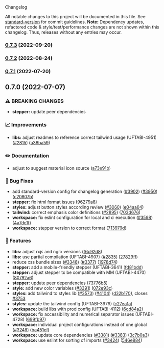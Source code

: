  Changelog

All notable changes to this project will be documented in this file. See [standard-version](https://github.com/conventional-changelog/standard-version) for commit guidelines.
**Note:** Dependency updates, refactored code & style/test/performance changes are not shown within this changelog. Thus, releases without any entries may occur.

### [0.7.3](https://github.com/Schaeffler-Group/frontend-schaeffler/compare/stepper-v0.7.2...stepper-v0.7.3) (2022-09-20)

### [0.7.2](https://github.com/Schaeffler-Group/frontend-schaeffler/compare/stepper-v0.7.1...stepper-v0.7.2) (2022-08-24)

### [0.7.1](https://github.com/Schaeffler-Group/frontend-schaeffler/compare/stepper-v0.7.0...stepper-v0.7.1) (2022-07-20)

## 0.7.0 (2022-07-07)


### ⚠ BREAKING CHANGES

* **stepper:** update peer dependencies

### 📈 Improvements

* **libs:** adjust readmes to reference correct tailwind usage (UFTABI-4951) ([#2815](https://github.com/Schaeffler-Group/frontend-schaeffler/issues/2815)) ([a38ba59](https://github.com/Schaeffler-Group/frontend-schaeffler/commit/a38ba598e284863613dfb5e1114a4da6ec19199c))


### ✏️ Documentation

* adjust to suggest material icon source ([a73e91b](https://github.com/Schaeffler-Group/frontend-schaeffler/commit/a73e91b89002ba7f7768461b1fae6713cc88a30a))


### 🐛 Bug Fixes

* add standard-version config for changelog generation ([#3902](https://github.com/Schaeffler-Group/frontend-schaeffler/issues/3902)) ([#3950](https://github.com/Schaeffler-Group/frontend-schaeffler/issues/3950)) ([c20807b](https://github.com/Schaeffler-Group/frontend-schaeffler/commit/c20807bfbdace3a554876ba7f5b9f1be10453c72))
* **stepper:** fix html format issues ([96279a8](https://github.com/Schaeffler-Group/frontend-schaeffler/commit/96279a8cacca6278c8f17ad625c49aff71e58796))
* **styles:** adjust button styles according review ([#3060](https://github.com/Schaeffler-Group/frontend-schaeffler/issues/3060)) ([e04aa04](https://github.com/Schaeffler-Group/frontend-schaeffler/commit/e04aa04d00e93ea918eb9d8fd5673512c2fb5522))
* **tailwind:** correct emphasis color definitions ([#2895](https://github.com/Schaeffler-Group/frontend-schaeffler/issues/2895)) ([703d676](https://github.com/Schaeffler-Group/frontend-schaeffler/commit/703d6764b2f9d6eea5eaa4b7457194071d24cda3))
* **workspace:** fix eslint configuration for local and ci execution ([#3598](https://github.com/Schaeffler-Group/frontend-schaeffler/issues/3598)) ([4a7dc1f](https://github.com/Schaeffler-Group/frontend-schaeffler/commit/4a7dc1fe79d94b6d8ddfa7cf2644e3bbc11a3e80))
* **workspace:** stepper version to correct format ([713979d](https://github.com/Schaeffler-Group/frontend-schaeffler/commit/713979dcf1d829d4fd3d9ea284a8ed4fa93f3826))


### 🎸 Features

* **libs:** adjust rxjs and ngrx versions ([f6c92d8](https://github.com/Schaeffler-Group/frontend-schaeffler/commit/f6c92d81ace947127362bd322283a8ac925ab998))
* **libs:** use partial compilation (UFTABI-4907) ([#2835](https://github.com/Schaeffler-Group/frontend-schaeffler/issues/2835)) ([27829ff](https://github.com/Schaeffler-Group/frontend-schaeffler/commit/27829ff96da6ccc3a4ee0b98bc6f766a8c4a5057))
* reduce css bundle sizes ([#3348](https://github.com/Schaeffler-Group/frontend-schaeffler/issues/3348)) ([#3377](https://github.com/Schaeffler-Group/frontend-schaeffler/issues/3377)) ([1978d74](https://github.com/Schaeffler-Group/frontend-schaeffler/commit/1978d745d959d521f060f51e98ab85a2390612bf))
* **stepper:** add a mobile-friendly stepper (UFTABI-3641) ([fd81bdd](https://github.com/Schaeffler-Group/frontend-schaeffler/commit/fd81bdd79eec74fb3bd15ad004ff316491602d3f))
* **stepper:** adjust stepper to be compatible with MM (UFTABI-4470) ([80792a6](https://github.com/Schaeffler-Group/frontend-schaeffler/commit/80792a6b7378d4ad34992e8ad26367015eadb48f))
* **stepper:** update peer dependencies ([73776b5](https://github.com/Schaeffler-Group/frontend-schaeffler/commit/73776b57c3ae50f0847f2b6f5d7e70838a69b8dd))
* **style:** add new color variables ([#3391](https://github.com/Schaeffler-Group/frontend-schaeffler/issues/3391)) ([072e93c](https://github.com/Schaeffler-Group/frontend-schaeffler/commit/072e93cc90858f751717e10e383f87ab2d4c61f6))
* **styles:** add tailwind to styles lib ([#3573](https://github.com/Schaeffler-Group/frontend-schaeffler/issues/3573)) ([#4104](https://github.com/Schaeffler-Group/frontend-schaeffler/issues/4104)) ([d32b170](https://github.com/Schaeffler-Group/frontend-schaeffler/commit/d32b170c13de73f90b3a792d9f50f29cede37898)), closes [#3753](https://github.com/Schaeffler-Group/frontend-schaeffler/issues/3753)
* **styles:** update the tailwind config (UFTABI-3979) ([c27ea1a](https://github.com/Schaeffler-Group/frontend-schaeffler/commit/c27ea1a1b7a15c32bdfa5449cdd3dae1c71e9cea))
* **workspace:** build libs with prod config (UFTABI-4112) ([6cd84a2](https://github.com/Schaeffler-Group/frontend-schaeffler/commit/6cd84a2b3f3b5fe695d93c28e6cf5eb69bf6c205))
* **workspace:** fix accessibility and numerical separator issues (UFTABI-4728) ([699fb97](https://github.com/Schaeffler-Group/frontend-schaeffler/commit/699fb97a63a9069d847dfa489386da561028e5ea))
* **workspace:** individual project configurations instead of one global ([#3248](https://github.com/Schaeffler-Group/frontend-schaeffler/issues/3248)) ([ba451ef](https://github.com/Schaeffler-Group/frontend-schaeffler/commit/ba451ef87c9c9cff99440b9739c9ebf4069a16dc))
* **workspace:** update core dependencies ([#3381](https://github.com/Schaeffler-Group/frontend-schaeffler/issues/3381)) ([#3383](https://github.com/Schaeffler-Group/frontend-schaeffler/issues/3383)) ([3c7b0a3](https://github.com/Schaeffler-Group/frontend-schaeffler/commit/3c7b0a37be3104fc216c3ee6506d5f8ce2cadb21))
* **workspace:** use eslint for sorting of imports ([#3424](https://github.com/Schaeffler-Group/frontend-schaeffler/issues/3424)) ([546e884](https://github.com/Schaeffler-Group/frontend-schaeffler/commit/546e8845a9250580ccdc982e3f5c1d818f8678bd))
